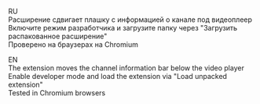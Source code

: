 RU<br/>
Расширение сдвигает плашку с информацией о канале под видеоплеер<br/>
Включите режим разработчика и загрузите папку через "Загрузить распакованное расширение"<br/>
Проверено на браузерах на Chromium<br/>

EN<br/>
The extension moves the channel information bar below the video player<br/>
Enable developer mode and load the extension via "Load unpacked extension"<br/>
Tested in Chromium browsers<br/>
